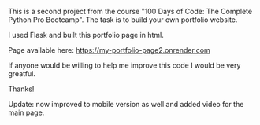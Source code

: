 This is a second project from the course "100 Days of Code: The Complete Python Pro Bootcamp".
The task is to build your own portfolio website.

I used Flask and built this portfolio page in html.

Page available here: https://my-portfolio-page2.onrender.com

If anyone would be willing to help me improve this code I would be very greatful.

Thanks!

Update: now improved to mobile version as well and added video for the main page.
